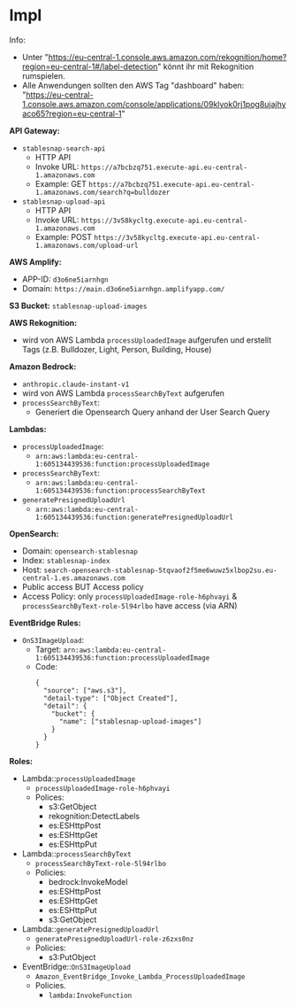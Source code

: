 # Impl

Info:

- Unter "https://eu-central-1.console.aws.amazon.com/rekognition/home?region=eu-central-1#/label-detection" könnt ihr
  mit Rekognition rumspielen.
- Alle Anwendungen sollten den AWS Tag "dashboard" haben:
  "https://eu-central-1.console.aws.amazon.com/console/applications/09klyok0rj1pog8ujajhyaco65?region=eu-central-1"

**API Gateway:**

- `stablesnap-search-api`
    - HTTP API
    - Invoke URL: `https://a7bcbzq751.execute-api.eu-central-1.amazonaws.com`
    - Example: GET `https://a7bcbzq751.execute-api.eu-central-1.amazonaws.com/search?q=bulldozer`
- `stablesnap-upload-api`
    - HTTP API
    - Invoke URL: `https://3v58kycltg.execute-api.eu-central-1.amazonaws.com`
    - Example: POST `https://3v58kycltg.execute-api.eu-central-1.amazonaws.com/upload-url`

**AWS Amplify:**

- APP-ID: `d3o6ne5iarnhgn`
- Domain: `https://main.d3o6ne5iarnhgn.amplifyapp.com/`

**S3 Bucket:**
`stablesnap-upload-images`

**AWS Rekognition:**

- wird von AWS Lambda `processUploadedImage` aufgerufen und erstellt Tags (z.B. Bulldozer, Light, Person, Building,
  House)

**Amazon Bedrock:**

- `anthropic.claude-instant-v1`
- wird von AWS Lambda `processSearchByText` aufgerufen
- `processSearchByText`:
    - Generiert die Opensearch Query anhand der User Search Query

**Lambdas:**

- `processUploadedImage`:
    - `arn:aws:lambda:eu-central-1:605134439536:function:processUploadedImage`
- `processSearchByText`:
    - `arn:aws:lambda:eu-central-1:605134439536:function:processSearchByText`
- `generatePresignedUploadUrl`
    - `arn:aws:lambda:eu-central-1:605134439536:function:generatePresignedUploadUrl`

**OpenSearch:**

- Domain: `opensearch-stablesnap`
- Index: `stablesnap-index`
- Host: `search-opensearch-stablesnap-5tqvaof2f5me6wuwz5xlbop2su.eu-central-1.es.amazonaws.com`
- Public access BUT Access policy
- Access Policy: only `processUploadedImage-role-h6phvayi` & `processSearchByText-role-5l94rlbo` have access (via ARN)

**EventBridge Rules:**

- `OnS3ImageUpload`:
    - Target: `arn:aws:lambda:eu-central-1:605134439536:function:processUploadedImage`
    - Code:
      ```
      {
        "source": ["aws.s3"],
        "detail-type": ["Object Created"],
        "detail": {
          "bucket": {
            "name": ["stablesnap-upload-images"]
          }
        }
      }
      ```

**Roles:**

- Lambda::`processUploadedImage`
    - `processUploadedImage-role-h6phvayi`
    - Polices:
        - s3:GetObject
        - rekognition:DetectLabels
        - es:ESHttpPost
        - es:ESHttpGet
        - es:ESHttpPut
- Lambda::`processSearchByText`
    - `processSearchByText-role-5l94rlbo`
    - Policies:
        - bedrock:InvokeModel
        - es:ESHttpPost
        - es:ESHttpGet
        - es:ESHttpPut
        - s3:GetObject
- Lambda::`generatePresignedUploadUrl`
    - `generatePresignedUploadUrl-role-z6zxs0nz`
    - Policies:
        - s3:PutObject
- EventBridge::`OnS3ImageUpload`
    - `Amazon_EventBridge_Invoke_Lambda_ProcessUploadedImage`
    - Policies.
        - `lambda:InvokeFunction`